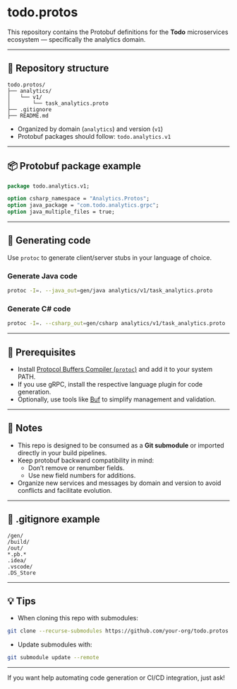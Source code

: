 # todo.protos

This repository contains the Protobuf definitions for the **Todo** microservices ecosystem — specifically the analytics domain.

---

## 📁 Repository structure

```
todo.protos/
├── analytics/
│   └── v1/
│       └── task_analytics.proto
├── .gitignore
├── README.md
```

- Organized by domain (`analytics`) and version (`v1`)
- Protobuf packages should follow: `todo.analytics.v1`

---

## 📦 Protobuf package example

```proto
package todo.analytics.v1;

option csharp_namespace = "Analytics.Protos";
option java_package = "com.todo.analytics.grpc";
option java_multiple_files = true;
```

---

## 🚀 Generating code

Use `protoc` to generate client/server stubs in your language of choice.

### Generate Java code

```bash
protoc -I=. --java_out=gen/java analytics/v1/task_analytics.proto
```

### Generate C# code

```bash
protoc -I=. --csharp_out=gen/csharp analytics/v1/task_analytics.proto
```

---

## 🔧 Prerequisites

- Install [Protocol Buffers Compiler (`protoc`)](https://github.com/protocolbuffers/protobuf/releases) and add it to your system PATH.
- If you use gRPC, install the respective language plugin for code generation.
- Optionally, use tools like [Buf](https://buf.build/) to simplify management and validation.

---

## 📌 Notes

- This repo is designed to be consumed as a **Git submodule** or imported directly in your build pipelines.
- Keep protobuf backward compatibility in mind:  
  - Don’t remove or renumber fields.  
  - Use new field numbers for additions.  
- Organize new services and messages by domain and version to avoid conflicts and facilitate evolution.

---

## 📄 .gitignore example

```gitignore
/gen/
/build/
/out/
*.pb.*
.idea/
.vscode/
.DS_Store
```

---

## 💡 Tips

- When cloning this repo with submodules:

```bash
git clone --recurse-submodules https://github.com/your-org/todo.protos.git
```

- Update submodules with:

```bash
git submodule update --remote
```

---

If you want help automating code generation or CI/CD integration, just ask!
